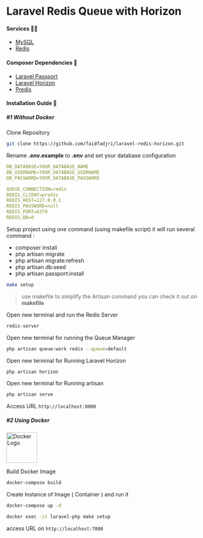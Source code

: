 # Laravel Redis Queue with Horizon


#### Services 🐕‍🦺
- [MySQL](https://www.mysql.com/)
- [Redis](https://redis.io/)

#### Composer Dependencies 🍹
- [Laravel Passport](https://laravel.com/docs/10.x/passport)
- [Laravel Horizon](https://laravel.com/docs/10.x/horizon)
- [Predis](https://packagist.org/packages/predis/predis)


#### Installation Guide 🏒
##### #1 Without *Docker*
Clone Repository
```bash
git clone https://github.com/faidfadjri/laravel-redis-horizon.git
```

Rename **.env.example** to **.env** and set your database configuration
```yaml
DB_DATABASE=YOUR_DATABASE_NAME
DB_USERNAME=YOUR_DATABASE_USERNAME
DB_PASSWORD=YOUR_DATABASE_PASSWORD

QUEUE_CONNECTION=redis
REDIS_CLIENT=predis
REDIS_HOST=127.0.0.1
REDIS_PASSWORD=null
REDIS_PORT=6379
REDIS_DB=0
```

Setup project using one command (using makefile script) it will run several command :
- composer install
- php artisan migrate
- php artisan migrate:refresh
- php artisan db:seed
- php artisan passport:install

```bash
make setup
```

> use makefile to simplify the Artisan command you can check it out on **makefile**


Open new terminal and run the Redis Server
```bash
redis-server
```
Open new terminal for running the Queue Manager
```bash
php artisan queue:work redis --queue=default
```
Open new terminal for Running Laravel Horizon
```bash
php artisan horizon
```
Open new terminal for Running artisan
```bash
php artisan serve
```
Access URL `http://localhost:8000`

##### #2 Using *Docker*
<img src="https://www.docker.com/wp-content/uploads/2023/05/symbol_blue-docker-logo.png" alt="Docker Logo"
    width="80" />


Build Docker Image
```bash
docker-compose build
```

Create Instance of Image ( Container ) and run it
```bash
docker-compose up -d
```

```bash
docker exec -it laravel-php make setup
```

access URL on `http://localhost:7000`
